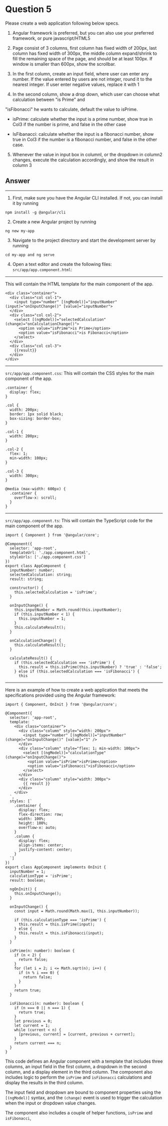 # Question 5

Please create a web application following below specs.

1. Angular framework is preferred, but you can also use your preferred framework, or pure javascript/HTML5

2. Page consist of 3 columns, first column has fixed width of 200px, last column has fixed width of 300px, the middle column expand/shrink to fill the remaining space of the page, and should be at least 100px. If window is smaller than 600px, show the scrollbar.

3. In the first column, create an input field, where user can enter any number. If the value entered by users are not integer, round it to the nearest integer. If user enter negative values, replace it with 1

4. In the second column, show a drop down, which user can choose what calculation between "is Prime" and

"isFibonacci" he wants to calculate, default the value to isPrime.

- isPrime: calculate whether the input is a prime number, show true in Col3 if the number is prime, and false in the other case

- IsFibanacci: calculate whether the input is a fibonacci number, show true in Col3 if the number is a fibonacci number, and false in the other case.

5. Whenever the value in input box in columnI, or the dropdown in column2 changes, execute the calculation accordingly, and show the result in column 3

## Answer 
---
1. First, make sure you have the Angular CLI installed. If not, you can install it by running 
```sh, 
npm install -g @angular/cli 
```

2. Create a new Angular project by running 
```sh, 
ng new my-app 
```

3. Navigate to the project directory and start the development server by running 
```sh, 
cd my-app and ng serve
```

4. Open a text editor and create the following files:
``src/app/app.component.html``: 
---
This will contain the HTML template for the main component of the app.

```html,
<div class="container">
  <div class="col col-1">
    <input type="number" [(ngModel)]="inputNumber" (input)="onInputChange()" [value]="inputNumber">
  </div>
  <div class="col col-2">
    <select [(ngModel)]="selectedCalculation" (change)="onCalculationChange()">
      <option value="isPrime">is Prime</option>
      <option value="isFibonacci">is Fibonacci</option>
    </select>
  </div>
  <div class="col col-3">
    {{result}}
  </div>
</div>
```
---
``src/app/app.component.css``: This will contain the CSS styles for the main component of the app.
```css,
.container {
  display: flex;
}

.col {
  width: 200px;
  border: 1px solid black;
  box-sizing: border-box;
}

.col-1 {
  width: 200px;
}

.col-2 {
  flex: 1;
  min-width: 100px;
}

.col-3 {
  width: 300px;
}

@media (max-width: 600px) {
  .container {
    overflow-x: scroll;
  }
}
```
---
``src/app/app.component.ts``: This will contain the TypeScript code for the main component of the app.

```ts,
import { Component } from '@angular/core';

@Component({
  selector: 'app-root',
  templateUrl: './app.component.html',
  styleUrls: ['./app.component.css']
})
export class AppComponent {
  inputNumber: number;
  selectedCalculation: string;
  result: string;

  constructor() {
    this.selectedCalculation = 'isPrime';
  }

  onInputChange() {
    this.inputNumber = Math.round(this.inputNumber);
    if (this.inputNumber < 1) {
      this.inputNumber = 1;
    }
    this.calculateResult();
  }

  onCalculationChange() {
    this.calculateResult();
  }

  calculateResult() {
    if (this.selectedCalculation === 'isPrime') {
      this.result = this.isPrime(this.inputNumber) ? 'true' : 'false';
    } else if (this.selectedCalculation === 'isFibonacci') {
      this
```
---

Here is an example of how to create a web application that meets the specifications provided using the Angular framework:

```js,html,css,ts,
import { Component, OnInit } from '@angular/core';

@Component({
  selector: 'app-root',
  template: `
    <div class="container">
      <div class="column" style="width: 200px">
        <input type="number" [(ngModel)]="inputNumber" (change)="onInputChange()" [value]="1" />
      </div>
      <div class="column" style="flex: 1; min-width: 100px">
        <select [(ngModel)]="calculationType" (change)="onInputChange()">
          <option value="isPrime">isPrime</option>
          <option value="isFibonacci">isFibonacci</option>
        </select>
      </div>
      <div class="column" style="width: 300px">
        {{ result }}
      </div>
    </div>
  `,
  styles: [`
    .container {
      display: flex;
      flex-direction: row;
      width: 100%;
      height: 100%;
      overflow-x: auto;
    }
    .column {
      display: flex;
      align-items: center;
      justify-content: center;
    }
  `]
})
export class AppComponent implements OnInit {
  inputNumber = 1;
  calculationType = 'isPrime';
  result: boolean;

  ngOnInit() {
    this.onInputChange();
  }

  onInputChange() {
    const input = Math.round(Math.max(1, this.inputNumber));

    if (this.calculationType === 'isPrime') {
      this.result = this.isPrime(input);
    } else {
      this.result = this.isFibonacci(input);
    }
  }

  isPrime(n: number): boolean {
    if (n < 2) {
      return false;
    }
    for (let i = 2; i <= Math.sqrt(n); i++) {
      if (n % i === 0) {
        return false;
      }
    }
    return true;
  }

  isFibonacci(n: number): boolean {
    if (n === 0 || n === 1) {
      return true;
    }
    let previous = 0;
    let current = 1;
    while (current < n) {
      [previous, current] = [current, previous + current];
    }
    return current === n;
  }
}
```
This code defines an Angular component with a template that includes three columns, an input field in the first column, a dropdown in the second column, and a display element in the third column. The component also includes logic to perform the ``isPrime`` and ``isFibonacci`` calculations and display the results in the third column.

The input field and dropdown are bound to component properties using the ``[(ngModel)]`` syntax, and the ``(change)`` event is used to trigger the calculation when the input or dropdown value changes.

The component also includes a couple of helper functions, ``isPrime`` and ``isFibonacci``,
